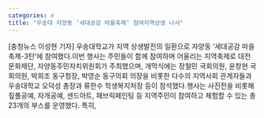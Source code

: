 ```yaml
---
categories: e
title: "우송대 자양동 ‘세대공감 마을축제’ 참여지역상생 나서"
---
```

[충청뉴스 이성현 기자] 우송대학교가 지역 상생발전의 일환으로 자양동 ‘세대공감 마을축제-3탄’에 참여했다.이번 행사는 주민들이 함께 참여하며 어울리는 지역축제로 대전문화재단, 자양동주민자치위원회가 주최했으며, 개막식에는 장철민 국회의원, 윤창현 국회의원, 박희조 동구청장, 박영순 동구의회 의장을 비롯한 다수의 지역사회 관계자들과 우송대학교 오덕성 총장과 류한수 학생복지처장 등이 참석했다.행사는 사진전을 비롯해 짚풀공예, 자개공예, 샌드아트, 패브릭페인팅 등 지역주민이 참여하고 체험할 수 있는 총 23개의 부스를 운영했다. 특히,